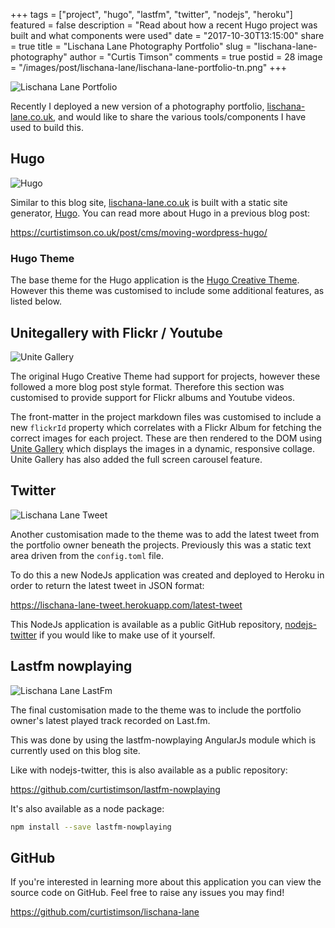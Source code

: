 +++
tags = ["project", "hugo", "lastfm", "twitter", "nodejs", "heroku"]
featured = false
description = "Read about how a recent Hugo project was built and what components were used"
date = "2017-10-30T13:15:00"
share = true
title = "Lischana Lane Photography Portfolio"
slug = "lischana-lane-photography"
author = "Curtis Timson"
comments = true
postid = 28
image = "/images/post/lischana-lane/lischana-lane-portfolio-tn.png"
+++

![Lischana Lane Portfolio](/images/post/lischana-lane/lischana-lane-portfolio.png)

Recently I deployed a new version of a photography portfolio, [lischana-lane.co.uk](http://lischana-lane.co.uk), and would like to share the various tools/components I have used to build this.

## Hugo

![Hugo](/images/post/hugo.png)

Similar to this blog site, [lischana-lane.co.uk](http://lischana-lane.co.uk) is built with a static site generator, [Hugo](https://gohugo.io/). You can read more about Hugo in a previous blog post:

https://curtistimson.co.uk/post/cms/moving-wordpress-hugo/

### Hugo Theme

The base theme for the Hugo application is the [Hugo Creative Theme](https://github.com/digitalcraftsman/hugo-creative-theme). However this theme was customised to include some additional features, as listed below.

## Unitegallery with Flickr / Youtube

![Unite Gallery](/images/post/lischana-lane/lischana-lane-unitegallery.png)

The original Hugo Creative Theme had support for projects, however these followed a more blog post style format. Therefore this section was customised to provide support for Flickr albums and Youtube videos.

The front-matter in the project markdown files was customised to include a new `flickrId` property which correlates with a Flickr Album for fetching the correct images for each project. These are then rendered to the DOM using [Unite Gallery](http://unitegallery.net/) which displays the images in a dynamic, responsive collage. Unite Gallery has also added the full screen carousel feature.

## Twitter

![Lischana Lane Tweet](/images/post/lischana-lane/lischana-lane-tweet.png)

Another customisation made to the theme was to add the latest tweet from the portfolio owner beneath the projects. Previously this was a static text area driven from the `config.toml` file.

To do this a new NodeJs application was created and deployed to Heroku in order to return the latest tweet in JSON format:

https://lischana-lane-tweet.herokuapp.com/latest-tweet

This NodeJs application is available as a public GitHub repository, [nodejs-twitter](https://github.com/curtistimson/nodejs-twitter) if you would like to make use of it yourself.

## Lastfm nowplaying

![Lischana Lane LastFm](/images/post/lischana-lane/lischana-lane-lastfm.png)

The final customisation made to the theme was to include the portfolio owner's latest played track recorded on Last.fm.

This was done by using the lastfm-nowplaying AngularJs module which is currently used on this blog site.

Like with nodejs-twitter, this is also available as a public repository:

https://github.com/curtistimson/lastfm-nowplaying

It's also available as a node package:

```bash
npm install --save lastfm-nowplaying
```

## GitHub

If you're interested in learning more about this application you can view the source code on GitHub. Feel free to raise any issues you may find!

https://github.com/curtistimson/lischana-lane
